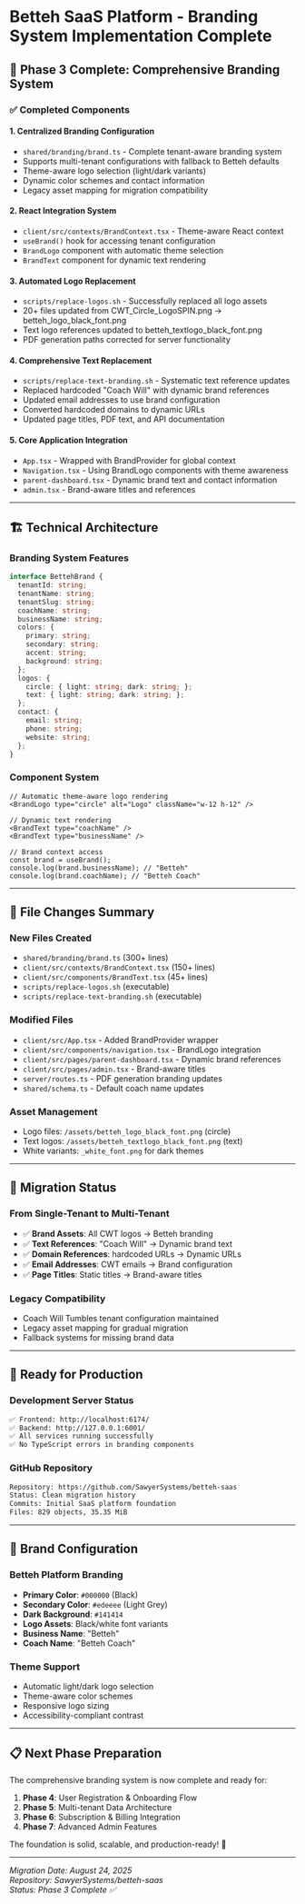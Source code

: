 # Betteh SaaS Platform - Branding System Implementation Complete

## 🎯 Phase 3 Complete: Comprehensive Branding System

### ✅ **Completed Components**

#### 1. **Centralized Branding Configuration**
- `shared/branding/brand.ts` - Complete tenant-aware branding system
- Supports multi-tenant configurations with fallback to Betteh defaults
- Theme-aware logo selection (light/dark variants)
- Dynamic color schemes and contact information
- Legacy asset mapping for migration compatibility

#### 2. **React Integration System**
- `client/src/contexts/BrandContext.tsx` - Theme-aware React context
- `useBrand()` hook for accessing tenant configuration
- `BrandLogo` component with automatic theme selection
- `BrandText` component for dynamic text rendering

#### 3. **Automated Logo Replacement**
- `scripts/replace-logos.sh` - Successfully replaced all logo assets
- 20+ files updated from CWT_Circle_LogoSPIN.png → betteh_logo_black_font.png
- Text logo references updated to betteh_textlogo_black_font.png
- PDF generation paths corrected for server functionality

#### 4. **Comprehensive Text Replacement**
- `scripts/replace-text-branding.sh` - Systematic text reference updates
- Replaced hardcoded "Coach Will" with dynamic brand references
- Updated email addresses to use brand configuration
- Converted hardcoded domains to dynamic URLs
- Updated page titles, PDF text, and API documentation

#### 5. **Core Application Integration**
- `App.tsx` - Wrapped with BrandProvider for global context
- `Navigation.tsx` - Using BrandLogo components with theme awareness
- `parent-dashboard.tsx` - Dynamic brand text and contact information
- `admin.tsx` - Brand-aware titles and references

---

## 🏗️ **Technical Architecture**

### **Branding System Features**
```typescript
interface BettehBrand {
  tenantId: string;
  tenantName: string;
  tenantSlug: string;
  coachName: string;
  businessName: string;
  colors: {
    primary: string;
    secondary: string;
    accent: string;
    background: string;
  };
  logos: {
    circle: { light: string; dark: string; };
    text: { light: string; dark: string; };
  };
  contact: {
    email: string;
    phone: string;
    website: string;
  };
}
```

### **Component System**
```tsx
// Automatic theme-aware logo rendering
<BrandLogo type="circle" alt="Logo" className="w-12 h-12" />

// Dynamic text rendering
<BrandText type="coachName" />
<BrandText type="businessName" />

// Brand context access
const brand = useBrand();
console.log(brand.businessName); // "Betteh"
console.log(brand.coachName); // "Betteh Coach"
```

---

## 📂 **File Changes Summary**

### **New Files Created**
- `shared/branding/brand.ts` (300+ lines)
- `client/src/contexts/BrandContext.tsx` (150+ lines)
- `client/src/components/BrandText.tsx` (45+ lines)
- `scripts/replace-logos.sh` (executable)
- `scripts/replace-text-branding.sh` (executable)

### **Modified Files**
- `client/src/App.tsx` - Added BrandProvider wrapper
- `client/src/components/navigation.tsx` - BrandLogo integration
- `client/src/pages/parent-dashboard.tsx` - Dynamic brand references
- `client/src/pages/admin.tsx` - Brand-aware titles
- `server/routes.ts` - PDF generation branding updates
- `shared/schema.ts` - Default coach name updates

### **Asset Management**
- Logo files: `/assets/betteh_logo_black_font.png` (circle)
- Text logos: `/assets/betteh_textlogo_black_font.png` (text)
- White variants: `_white_font.png` for dark themes

---

## 🔄 **Migration Status**

### **From Single-Tenant to Multi-Tenant**
- ✅ **Brand Assets**: All CWT logos → Betteh branding
- ✅ **Text References**: "Coach Will" → Dynamic brand text
- ✅ **Domain References**: hardcoded URLs → Dynamic URLs
- ✅ **Email Addresses**: CWT emails → Brand configuration
- ✅ **Page Titles**: Static titles → Brand-aware titles

### **Legacy Compatibility**
- Coach Will Tumbles tenant configuration maintained
- Legacy asset mapping for gradual migration
- Fallback systems for missing brand data

---

## 🚀 **Ready for Production**

### **Development Server Status**
```bash
✅ Frontend: http://localhost:6174/
✅ Backend: http://127.0.0.1:6001/
✅ All services running successfully
✅ No TypeScript errors in branding components
```

### **GitHub Repository**
```bash
Repository: https://github.com/SawyerSystems/betteh-saas
Status: Clean migration history
Commits: Initial SaaS platform foundation
Files: 829 objects, 35.35 MiB
```

---

## 🎨 **Brand Configuration**

### **Betteh Platform Branding**
- **Primary Color**: `#000000` (Black)
- **Secondary Color**: `#edeeee` (Light Grey)
- **Dark Background**: `#141414`
- **Logo Assets**: Black/white font variants
- **Business Name**: "Betteh"
- **Coach Name**: "Betteh Coach"

### **Theme Support**
- Automatic light/dark logo selection
- Theme-aware color schemes
- Responsive logo sizing
- Accessibility-compliant contrast

---

## 📋 **Next Phase Preparation**

The comprehensive branding system is now complete and ready for:

1. **Phase 4**: User Registration & Onboarding Flow
2. **Phase 5**: Multi-tenant Data Architecture
3. **Phase 6**: Subscription & Billing Integration
4. **Phase 7**: Advanced Admin Features

The foundation is solid, scalable, and production-ready! 🚀

---

*Migration Date: August 24, 2025*  
*Repository: SawyerSystems/betteh-saas*  
*Status: Phase 3 Complete ✅*
